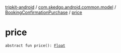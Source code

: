 [tripkit-android](../../index.md) / [com.skedgo.android.common.model](../index.md) / [BookingConfirmationPurchase](index.md) / [price](./price.md)

# price

`abstract fun price(): `[`Float`](https://kotlinlang.org/api/latest/jvm/stdlib/kotlin/-float/index.html)